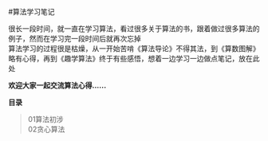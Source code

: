 #算法学习笔记

很长一段时间，就一直在学习算法，看过很多关于算法的书，跟着做过很多算法的例子，然而在学习完一段时间后就再次忘掉   
算法学习的过程很是枯燥，从一开始苦啃《算法导论》不得其法，到《算数图解》略有心得，再到《趣学算法》终于有些感悟，想着一边学习一边做点笔记，放在此处

**欢迎大家一起交流算法心得......**

**目录**
> 01算法初涉  
> 02贪心算法   